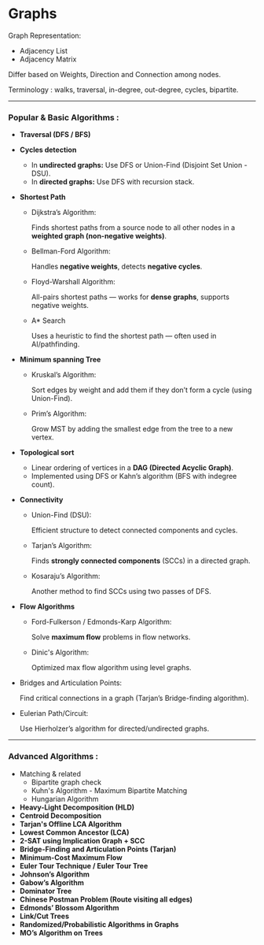 # Graphs

Graph Representation:

- Adjacency List
- Adjacency Matrix

Differ based on Weights, Direction and Connection among nodes.

Terminology : walks, traversal, in-degree, out-degree, cycles, bipartite.

---

### **Popular & Basic Algorithms :**

- **Traversal (DFS / BFS)**
    
    
- **Cycles detection**
    - In **undirected graphs:** Use DFS or Union-Find (Disjoint Set Union - DSU).
    - In **directed graphs:** Use DFS with recursion stack.
- **Shortest Path**
    - Dijkstra’s Algorithm:
        
        Finds shortest paths from a source node to all other nodes in a **weighted graph (non-negative weights)**.
        
    - Bellman-Ford Algorithm:
        
        Handles **negative weights**, detects **negative cycles**.
        
    - Floyd-Warshall Algorithm:
        
        All-pairs shortest paths — works for **dense graphs**, supports negative weights.
        
    - A* Search
        
        Uses a heuristic to find the shortest path — often used in AI/pathfinding.
        
- **Minimum spanning Tree**
    - Kruskal’s Algorithm:
        
        Sort edges by weight and add them if they don’t form a cycle (using Union-Find).
        
    - Prim’s Algorithm:
        
        Grow MST by adding the smallest edge from the tree to a new vertex.
        
- **Topological sort**
    - Linear ordering of vertices in a **DAG (Directed Acyclic Graph)**.
    - Implemented using DFS or Kahn’s algorithm (BFS with indegree count).
- **Connectivity**
    - Union-Find (DSU):
        
        Efficient structure to detect connected components and cycles.
        
    - Tarjan’s Algorithm:
        
        Finds **strongly connected components** (SCCs) in a directed graph.
        
    - Kosaraju’s Algorithm:
        
        Another method to find SCCs using two passes of DFS.
        
- **Flow Algorithms**
    - Ford-Fulkerson / Edmonds-Karp Algorithm:
        
        Solve **maximum flow** problems in flow networks.
        
    - Dinic's Algorithm:
        
        Optimized max flow algorithm using level graphs.
        
- Bridges and Articulation Points:
    
    Find critical connections in a graph (Tarjan’s Bridge-finding algorithm).
    
- Eulerian Path/Circuit:
    
    Use Hierholzer’s algorithm for directed/undirected graphs.
    

---

### Advanced Algorithms :

- Matching & related
    - Bipartite graph check
    - Kuhn's Algorithm - Maximum Bipartite Matching
    - Hungarian Algorithm
- **Heavy-Light Decomposition (HLD)**
- **Centroid Decomposition**
- **Tarjan's Offline LCA Algorithm**
- **Lowest Common Ancestor (LCA)**
- **2-SAT using Implication Graph + SCC**
- **Bridge-Finding and Articulation Points (Tarjan)**
- **Minimum-Cost Maximum Flow**
- **Euler Tour Technique / Euler Tour Tree**
- **Johnson’s Algorithm**
- **Gabow’s Algorithm**
- **Dominator Tree**
- **Chinese Postman Problem (Route visiting all edges)**
- **Edmonds’ Blossom Algorithm**
- **Link/Cut Trees**
- **Randomized/Probabilistic Algorithms in Graphs**
- **MO’s Algorithm on Trees**
